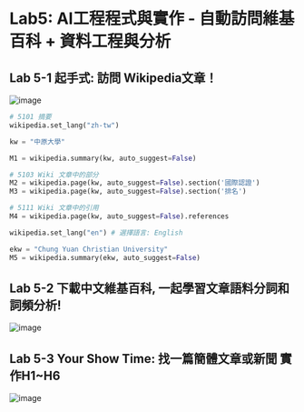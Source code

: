 # Lab5: AI工程程式與實作 - 自動訪問維基百科 + 資料工程與分析


## Lab 5-1 起手式: 訪問 Wikipedia文章！

![image](https://user-images.githubusercontent.com/89304181/202890574-1289963d-1423-4430-804e-46c7818dfcf0.png)

```python
# 5101 摘要
wikipedia.set_lang("zh-tw")

kw = "中原大學"

M1 = wikipedia.summary(kw, auto_suggest=False)

# 5103 Wiki 文章中的部分
M2 = wikipedia.page(kw, auto_suggest=False).section('國際認證')
M3 = wikipedia.page(kw, auto_suggest=False).section('排名')

# 5111 Wiki 文章中的引用
M4 = wikipedia.page(kw, auto_suggest=False).references

wikipedia.set_lang("en") # 選擇語言: English

ekw = "Chung Yuan Christian University"
M5 = wikipedia.summary(ekw, auto_suggest=False)

```

## Lab 5-2 下載中文維基百科, 一起學習文章語料分詞和詞頻分析!

![image](https://user-images.githubusercontent.com/89304181/202891337-693942dd-3fec-45a1-b8b3-8307e4ae57be.png)

## Lab 5-3 Your Show Time: 找一篇簡體文章或新聞 實作H1~H6

![image](https://user-images.githubusercontent.com/89304181/202891353-933f20f3-fb60-4047-92b6-42cb41590710.png)

